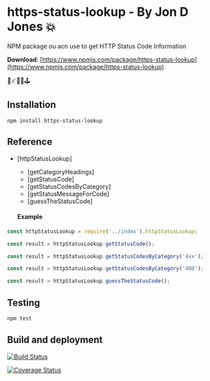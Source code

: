 # https-status-lookup - By Jon D Jones 💥

NPM package ou acn use to get HTTP Status Code Information

**Download**: [https://www.npmjs.com/package/https-status-lookup](https://www.npmjs.com/package/https-status-lookup)

👾☄️👻👺🕹️

## Installation
```
npm install https-status-lookup
```

## Reference
- [httpStatusLookup]
    - [getCategoryHeadings]
    - [getStatusCode]
    - [getStatusCodesByCategory]
    - [getStatusMessageForCode]
    - [guessTheStatusCode]

    #### Example

```JavaScript
const httpStatusLookup = require('../index').httpStatusLookup;

const result = httpStatusLookup.getStatusCode();

const result = httpStatusLookup.getStatusCodesByCategory('4xx');

const result = httpStatusLookup.getStatusCodesByCategory('400');

const result = httpStatusLookup.guessTheStatusCode();
```

## Testing

```bash
npm test

```

## Build and deployment

[![Build Status](https://travis-ci.org/jondjones/https-status-lookup.svg?branch=master)](https://travis-ci.org/jondjones/https-status-lookup)

[![Coverage Status](https://coveralls.io/repos/github/jondjones/https-status-lookup/badge.svg?branch=master)](https://coveralls.io/github/jondjones/https-status-lookup?branch=master)
